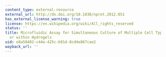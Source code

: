 ```yaml
---
content_type: external-resource
external_url: http://dx.doi.org/10.1038/nprot.2012.051
has_external_license_warning: true
license: https://en.wikipedia.org/wiki/All_rights_reserved
status: ''
title: Microfluidic Assay for Simultaneous Culture of Multiple Cell Types on Surfaces
  or within Hydrogels
uid: e8a58402-c44e-425c-b91d-8cd4e867cae2
wayback_url: ''
---
```

